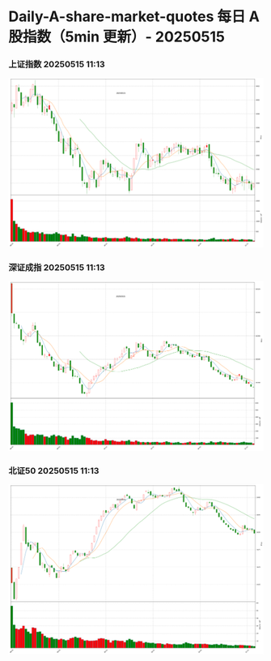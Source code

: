 
# Daily-A-share-market-quotes 每日 A 股指数（5min 更新）- 20250515

### 上证指数 20250515 11:13
![](./fig/2025/5/20250515-sh000001.png)

### 深证成指 20250515 11:13
![](./fig/2025/5/20250515-sz399001.png)

### 北证50 20250515 11:13
![](./fig/2025/5/20250515-bj899050.png)
